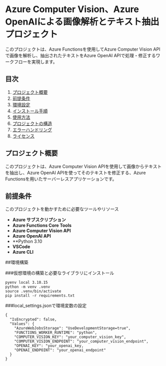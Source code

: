 # Azure Computer Vision、Azure OpenAIによる画像解析とテキスト抽出プロジェクト

このプロジェクトは、Azure Functionsを使用してAzure Computer Vision APIで画像を解析し、抽出されたテキストをAzure OpenAI APIで処理・修正するワークフローを実現します。

## 目次

1. [プロジェクト概要](#プロジェクト概要)
2. [前提条件](#前提条件)
3. [環境設定](#環境設定)
4. [インストール手順](#インストール手順)
5. [使用方法](#使用方法)
6. [プロジェクトの構造](#プロジェクトの構造)
7. [エラーハンドリング](#エラーハンドリング)
8. [ライセンス](#ライセンス)

## プロジェクト概要

このプロジェクトは、Azure Computer Vision APIを使用して画像からテキストを抽出し、Azure OpenAI APIを使ってそのテキストを修正する、Azure Functionsを用いたサーバーレスアプリケーションです。

## 前提条件

このプロジェクトを動かすために必要なツールやリソース

- **Azure サブスクリプション**
- **Azure Functions Core Tools**
- **Azure Computer Vision API**
- **Azure OpenAI API**
- **Python 3.10
- **VSCode**
- **Azure CLI**

##環境構築

###仮想環境の構築と必要なライブラリにインストール
```
pyenv local 3.10.15
python -m venv .venv
source .venv/bin/activate
pip install -r requirements.txt
```

###local_settings.jsonで環境変数の設定
```
{
  "IsEncrypted": false,
  "Values": {
    "AzureWebJobsStorage": "UseDevelopmentStorage=true",
    "FUNCTIONS_WORKER_RUNTIME": "python",
    "COMPUTER_VISION_KEY": "your_computer_vision_key",
    "COMPUTER_VISION_ENDPOINT": "your_computer_vision_endpoint",
    "OPENAI_KEY": "your_openai_key,
    "OPENAI_ENDPOINT": "your_openai_endpoint"
  }
}
```
